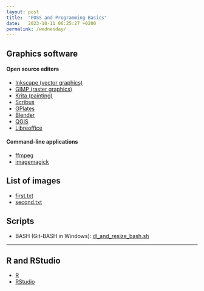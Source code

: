 ```yaml
---
layout: post
title:  "FOSS and Programming Basics"
date:   2023-10-11 06:25:27 +0200
permalink: /wednesday/
---
```


## Graphics software

#### Open source editors

- [Inkscape (vector graphics)](https://inkscape.org/)
- [GIMP (raster graphics)](https://www.gimp.org/)
- [Krita (painting)](https://krita.org/en/)
- [Scribus](https://sourceforge.net/projects/scribus/)
- [GPlates](https://www.gplates.org/)
- [Blender](https://www.blender.org/)
- [QGIS](https://www.qgis.org/en/site/)
- [Libreoffice](https://www.libreoffice.org/)

#### Command-line applications 

- [ffmpeg](https://ffmpeg.org/)
- [imagemagick](https://imagemagick.org/script/download.php)

## List of images

- [first.txt]({{site.url}}{{site.baseurl}}/data/images/first.txt)
- [second.txt]({{site.url}}{{site.baseurl}}/data/images/second.txt)

## Scripts

- BASH (Git-BASH in Windows):  [dl_and_resize_bash.sh]({{site.url}}{{site.baseurl}}/data/scripts/dl_and_resize_bash.sh)

- - -

## R and RStudio

- [R](https://www.r-project.org/)
- [RStudio](https://posit.co/products/open-source/rstudio/)


